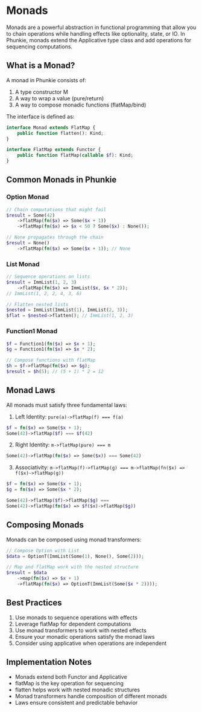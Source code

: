 # Monads

Monads are a powerful abstraction in functional programming that allow you to chain operations while handling effects like optionality, state, or IO. In Phunkie, monads extend the Applicative type class and add operations for sequencing computations.

## What is a Monad?

A monad in Phunkie consists of:
1. A type constructor M<A>
2. A way to wrap a value (pure/return)
3. A way to compose monadic functions (flatMap/bind)

The interface is defined as:

```php
interface Monad extends FlatMap {
    public function flatten(): Kind;
}

interface FlatMap extends Functor {
    public function flatMap(callable $f): Kind;
}
```

## Common Monads in Phunkie

### Option Monad

```php
// Chain computations that might fail
$result = Some(42)
    ->flatMap(fn($x) => Some($x + 1))
    ->flatMap(fn($x) => $x < 50 ? Some($x) : None());

// None propagates through the chain
$result = None()
    ->flatMap(fn($x) => Some($x + 1)); // None
```

### List Monad

```php
// Sequence operations on lists
$result = ImmList(1, 2, 3)
    ->flatMap(fn($x) => ImmList($x, $x * 2));
// ImmList(1, 2, 2, 4, 3, 6)

// Flatten nested lists
$nested = ImmList(ImmList(1), ImmList(2, 3));
$flat = $nested->flatten(); // ImmList(1, 2, 3)
```

### Function1 Monad

```php
$f = Function1(fn($x) => $x + 1);
$g = Function1(fn($x) => $x * 2);

// Compose functions with flatMap
$h = $f->flatMap(fn($x) => $g); 
$result = $h(5); // (5 + 1) * 2 = 12
```

## Monad Laws

All monads must satisfy three fundamental laws:

1. Left Identity: `pure(a)->flatMap(f) === f(a)`
```php
$f = fn($x) => Some($x + 1);
Some(42)->flatMap($f) === $f(42)
```

2. Right Identity: `m->flatMap(pure) === m`
```php
Some(42)->flatMap(fn($x) => Some($x)) === Some(42)
```

3. Associativity: `m->flatMap(f)->flatMap(g) === m->flatMap(fn($x) => f($x)->flatMap(g))`
```php
$f = fn($x) => Some($x + 1);
$g = fn($x) => Some($x * 2);

Some(42)->flatMap($f)->flatMap($g) === 
Some(42)->flatMap(fn($x) => $f($x)->flatMap($g))
```

## Composing Monads

Monads can be composed using monad transformers:

```php
// Compose Option with List
$data = OptionT(ImmList(Some(1), None(), Some(2)));

// Map and flatMap work with the nested structure
$result = $data
    ->map(fn($x) => $x + 1)
    ->flatMap(fn($x) => OptionT(ImmList(Some($x * 2))));
```

## Best Practices

1. Use monads to sequence operations with effects
2. Leverage flatMap for dependent computations
3. Use monad transformers to work with nested effects
4. Ensure your monadic operations satisfy the monad laws
5. Consider using applicative when operations are independent

## Implementation Notes

- Monads extend both Functor and Applicative
- flatMap is the key operation for sequencing
- flatten helps work with nested monadic structures
- Monad transformers handle composition of different monads
- Laws ensure consistent and predictable behavior
